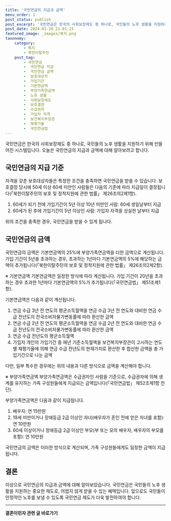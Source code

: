 ```yaml
---
title: '국민연금의 지급과 금액'
menu_order: 1
post_status: publish
post_excerpt: '국민연금은 한국의 사회보장제도 중 하나로, 국민들의 노후 생활을 지원하기 위해 만들어진 시스템입니다. 오늘은 국민연금의 지급과 금액에 대해 알아보려고 합니다.'
post_date: 2024-01-20 21:01:15
featured_image: _images/복지.png
taxonomy:
    category:
        - 복지
        - 북한이탈주민
    post_tag:
        - 국민연금
        -  국민연금 지급
        -  국민연금 금액
        -  보호대상자
        -  가입기간
        -  기본연금액
        -  부양가족연금액
        -  노후 생활
        -  사회보장제도
        -  보호결정
        -  수급권자
        -  가입자 자격
        -  보건복지부장관
        -  재평가율
        -  국민연금법
---
```



국민연금은 한국의 사회보장제도 중 하나로, 국민들의 노후 생활을 지원하기 위해 만들어진 시스템입니다. 오늘은 국민연금의 지급과 금액에 대해 알아보려고 합니다.

## 국민연금의 지급 기준

자격을 갖춘 보호대상자들은 특정한 조건을 충족하면 국민연금을 받을 수 있습니다. 보호결정 당시에 50세 이상 60세 미만인 사람들은 다음의 기준에 따라 지급일이 결정됩니다(「북한이탈주민의 보호 및 정착지원에 관한 법률」 제26조의2제1항).

1. 60세가 되기 전에 가입기간이 5년 이상 10년 미만인 사람: 60세 생일날부터 지급
2. 60세가 된 후에 가입기간이 5년 이상인 사람: 가입자 자격을 상실한 날부터 지급

위의 조건을 충족한 경우, 국민연금을 받을 수 있게 됩니다.

## 국민연금의 금액

국민연금의 금액은 기본연금액의 25%에 부양가족연금액을 더한 금액으로 계산됩니다. 가입 기간이 5년을 초과하는 경우, 초과하는 1년마다 기본연금액의 5%에 해당하는 금액이 추가됩니다(「북한이탈주민의 보호 및 정착지원에 관한 법률」 제26조의2제2항).

※ 기본연금액
기본연금액은 일정한 방식에 따라 계산됩니다. 가입 기간이 20년을 초과하는 경우 초과한 1년마다 기본연금액의 5%가 추가됩니다(「국민연금법」 제51조제1항).

기본연금액은 다음과 같이 계산됩니다.

1. 연금 수급 3년 전 연도의 평균소득월액을 연금 수급 3년 전 연도와 대비한 연금 수급 전년도의 전국소비자물가변동률에 따라 환산한 금액
2. 연금 수급 2년 전 연도의 평균소득월액을 연금 수급 2년 전 연도와 대비한 연금 수급 전년도의 전국소비자물가변동률에 따라 환산한 금액
3. 연금 수급 전년도의 평균소득월액
4. 가입자 개인의 가입기간 중 매년 기준소득월액을 보건복지부장관이 고시하는 연도별 재평가율에 의해 연금 수급 전년도의 현재가치로 환산한 후 합산한 금액을 총 가입기간으로 나눈 금액

다만, 일부 특수한 경우에는 위의 내용과 다른 방식으로 금액을 계산해야 합니다.

※ 부양가족연금액
부양가족연금액은 수급권자인 사람을 기준으로, 수급권자에 의해 생계를 유지하는 가족 구성원들에게 지급되는 금액입니다(「국민연금법」 제52조제1항 전단).

부양가족연금액은 다음과 같이 지급됩니다.

1. 배우자: 연 15만원
2. 19세 미만이거나 장애등급 2급 이상인 자녀(배우자가 혼인 전에 얻은 자녀를 포함): 연 10만원
3. 60세 이상이거나 장애등급 2급 이상인 부모(부 또는 모의 배우자, 배우자의 부모를 포함): 연 10만원

국민연금의 금액은 이러한 방식으로 계산되며, 가족 구성원들에게도 일정한 금액이 지급됩니다.

## 결론

이상으로 국민연금의 지급과 금액에 대해 알아보았습니다. 국민연금은 국민들의 노후 생활을 지원하는 중요한 제도로, 어렵지 않게 받을 수 있는 혜택입니다. 앞으로도 국민들이 안정적인 노후를 보낼 수 있도록 국민연금 제도가 더욱 발전하여야 합니다.
<!-- wp:separator -->
<hr class="wp-block-separator has-alpha-channel-opacity"/>
<!-- /wp:separator -->

<!-- wp:group {"backgroundColor":"base","layout":{"type":"constrained"}} -->
<div class="wp-block-group has-base-background-color has-background"><!-- wp:paragraph {"align":"center","fontSize":"medium"} -->
<p class="has-text-align-center has-large-font-size"><strong>결혼이민자 관련 글 바로가기</strong></p>
<!-- /wp:paragraph -->


<!-- wp:latest-posts
{"categories":[{"id":14581,"count":19,"description":"","link":"https://uknowlaw.com/category/%ea%b2%b0%ed%98%bc%ec%9d%b4%eb%af%bc%ec%9e%90/","name":"결혼이민자","slug":"결혼이민자","taxonomy":"category","parent":0,"meta":[],"_links":{"self":[{"href":"https://uknowlaw.com/wp-json/wp/v2/categories/14581"}],"collection":[{"href":"https://uknowlaw.com/wp-json/wp/v2/categories"}],"about":[{"href":"https://uknowlaw.com/wp-json/wp/v2/taxonomies/category"}],"wp:post_type":[{"href":"https://uknowlaw.com/wp-json/wp/v2/posts?categories=14581"}],"curies":[{"name":"wp","href":"https://api.w.org/{rel}","templated":true}]}}],"postsToShow":100,"excerptLength":28,"postLayout":"grid","columns":2,"featuredImageAlign":"left","featuredImageSizeSlug":"large","fontSize":"small"} /--></div>
<!-- /wp:group -->
